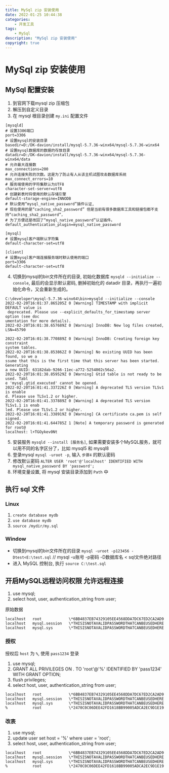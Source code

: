 ```yaml
---
title: MySql zip 安装使用
date: 2022-01-25 10:44:38
categories:
	- 开发工具
tags:
	- MySql
description: "MySql zip 安装使用"
copyright: true
---
```


# MySql zip 安装使用

## MySql 配置安装

1. 到官网下载mysql zip 压缩包
2. 解压到自定义目录
3. 在 mysql 根目录创建 `my.ini` 配置文件
```
[mysqld]
# 设置3306端口
port=3306
# 设置mysql的安装目录
basedir=D:/DK-davion/install/mysql-5.7.36-winx64/mysql-5.7.36-winx64
# 设置mysql数据库的数据的存放目录
datadir=D:/DK-davion/install/mysql-5.7.36-winx64/mysql-5.7.36-winx64/data 
# 允许最大连接数
max_connections=200
# 允许连接失败的次数。这是为了防止有人从该主机试图攻击数据库系统
max_connect_errors=10
# 服务端使用的字符集默认为UTF8
character-set-server=utf8
# 创建新表时将使用的默认存储引擎
default-storage-engine=INNODB
# 默认使用“mysql_native_password”插件认证, 
# 现在使用的是“caching_sha2_password” 但是当前有很多数据库工具和链接包都不支持“caching_sha2_password”，
# 为了方便还是改回了“mysql_native_password”认证插件。
default_authentication_plugin=mysql_native_password

[mysql]
# 设置mysql客户端默认字符集
default-character-set=utf8

[client]
# 设置mysql客户端连接服务端时默认使用的端口
port=3306
default-character-set=utf8
```
4. 切换到mysql的bin文件所在的目录, 初始化数据库 `mysqld --initialize --console`, 最后的会显示默认密码, 删掉初始化的 datadir 目录，再执行一遍初始化命令，又会重新生成的。
```
C:\developer\mysql-5.7.36-winx64\bin>mysqld --initialize --console
2022-02-20T16:01:37.865205Z 0 [Warning] TIMESTAMP with implicit DEFAULT value is
 deprecated. Please use --explicit_defaults_for_timestamp server option (see doc
umentation for more details).
2022-02-20T16:01:38.657689Z 0 [Warning] InnoDB: New log files created, LSN=45790

2022-02-20T16:01:38.770889Z 0 [Warning] InnoDB: Creating foreign key constraint
system tables.
2022-02-20T16:01:38.853862Z 0 [Warning] No existing UUID has been found, so we a
ssume that this is the first time that this server has been started. Generating
a new UUID: 63182dab-9266-11ec-a772-5254002c56a2.
2022-02-20T16:01:38.859529Z 0 [Warning] Gtid table is not ready to be used. Tabl
e 'mysql.gtid_executed' cannot be opened.
2022-02-20T16:01:41.337226Z 0 [Warning] A deprecated TLS version TLSv1 is enable
d. Please use TLSv1.2 or higher.
2022-02-20T16:01:41.337889Z 0 [Warning] A deprecated TLS version TLSv1.1 is enab
led. Please use TLSv1.2 or higher.
2022-02-20T16:01:41.338919Z 0 [Warning] CA certificate ca.pem is self signed.
2022-02-20T16:01:41.644785Z 1 [Note] A temporary password is generated for root@
localhost: l+TGOykev0Nt   
```
5. 安装服务 `mysqld --install [服务名]`, 如果需要安装多个MySQL服务，就可以用不同的名字区分了，比如 mysql5 和 mysql8
6. 登录mysql `mysql -uroot -p`, 输入 `步骤4` 的默认密码
7. 修改默认密码 `ALTER USER 'root'@'localhost' IDENTIFIED WITH mysql_native_password BY 'password';`
8. 环境变量设置, 将 mysql 安装目录添加到 `Path` 中

## 执行 sql 文件

### Linux

1. `create database mydb`
2. `use database mydb`
3. `source /mydir/my.sql`

### Window

- 切换到mysql的bin文件所在的目录 `mysql -uroot -p123456 -Dtest<E:\test.sql` // mysql -u账号 -p密码 -D数据库名 < sql文件绝对路径
- 进入 MySQL 控制台, 执行  `source C:\test.sql`


## 开启MySQL远程访问权限 允许远程连接

1. use mysql;
2. select host, user, authentication_string from user;

原始数据

```
localhost	root			\*6BB4837EB74329105EE4568DDA7DC67ED2CA2AD9
localhost	mysql.session	\*THISISNOTAVALIDPASSWORDTHATCANBEUSEDHERE
localhost	mysql.sys		\*THISISNOTAVALIDPASSWORDTHATCANBEUSEDHERE
```

### 授权

授权后 `host` 为 `%`, 使用 `pass1234` 登录

1. use mysql;
2. GRANT ALL PRIVILEGES ON *.* TO 'root'@'%' IDENTIFIED BY 'pass1234' WITH GRANT OPTION;
3. flush privileges;
4. select host, user, authentication_string from user;

```
localhost	root			\*6BB4837EB74329105EE4568DDA7DC67ED2CA2AD9
localhost	mysql.session	\*THISISNOTAVALIDPASSWORDTHATCANBEUSEDHERE
localhost	mysql.sys		\*THISISNOTAVALIDPASSWORDTHATCANBEUSEDHERE
%			root			\*2470C0C06DEE42FD1618BB99005ADCA2EC9D1E19
```

### 改表

1. use mysql;
2. update user set host = '%' where user = 'root';
3. select host, user, authentication_string from user;

```
localhost	root			\*6BB4837EB74329105EE4568DDA7DC67ED2CA2AD9
localhost	mysql.session	\*THISISNOTAVALIDPASSWORDTHATCANBEUSEDHERE
localhost	mysql.sys		\*THISISNOTAVALIDPASSWORDTHATCANBEUSEDHERE
%			root			\*2470C0C06DEE42FD1618BB99005ADCA2EC9D1E19
```

